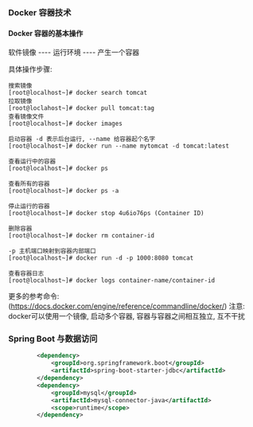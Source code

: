 ### Docker 容器技术



#### Docker 容器的基本操作
软件镜像 ---- 运行环境 ---- 产生一个容器 <br>

具体操作步骤:
```shell
搜索镜像
[root@localhost~]# docker search tomcat
拉取镜像
[root@loclahost~]# docker pull tomcat:tag
查看镜像文件
[root@localhost~]# docker images

启动容器 -d 表示后台运行, --name 给容器起个名字
[root@localhost~]# docker run --name mytomcat -d tomcat:latest

查看运行中的容器
[root@localhost~]# docker ps

查看所有的容器
[root@localhost~]# docker ps -a

停止运行的容器
[root@localhost~]# docker stop 4u6io76ps (Container ID)

删除容器
[root@localhost~]# docker rm container-id

-p 主机端口映射到容器内部端口
[root@localhost~]# docker run -d -p 1000:8080 tomcat

查看容器日志
[root@localhost~]# docker logs container-name/container-id
```
更多的参考命令:(https://docs.docker.com/engine/reference/commandline/docker/)
注意: docker可以使用一个镜像, 启动多个容器, 容器与容器之间相互独立, 互不干扰



### Spring Boot 与数据访问

```xml
        <dependency>
			<groupId>org.springframework.boot</groupId>
			<artifactId>spring-boot-starter-jdbc</artifactId>
        </dependency>
        <dependency>
            <groupId>mysql</groupId>
        	<artifactId>mysql-connector-java</artifactId>
        	<scope>runtime</scope>
        </dependency>
```

